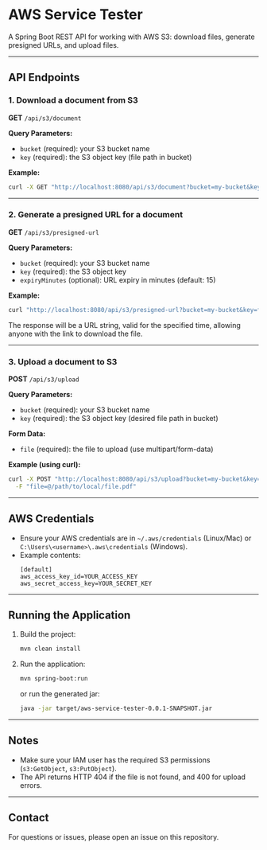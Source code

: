 # AWS Service Tester

A Spring Boot REST API for working with AWS S3: download files, generate presigned URLs, and upload files.

---

## **API Endpoints**

### 1. Download a document from S3

**GET** `/api/s3/document`

**Query Parameters:**
- `bucket` (required): your S3 bucket name
- `key` (required): the S3 object key (file path in bucket)

**Example:**
```sh
curl -X GET "http://localhost:8080/api/s3/document?bucket=my-bucket&key=folder/file.pdf" -o file.pdf
```

---

### 2. Generate a presigned URL for a document

**GET** `/api/s3/presigned-url`

**Query Parameters:**
- `bucket` (required): your S3 bucket name
- `key` (required): the S3 object key
- `expiryMinutes` (optional): URL expiry in minutes (default: 15)

**Example:**
```sh
curl "http://localhost:8080/api/s3/presigned-url?bucket=my-bucket&key=folder/file.pdf&expiryMinutes=30"
```
The response will be a URL string, valid for the specified time, allowing anyone with the link to download the file.

---

### 3. Upload a document to S3

**POST** `/api/s3/upload`

**Query Parameters:**
- `bucket` (required): your S3 bucket name
- `key` (required): the S3 object key (desired file path in bucket)

**Form Data:**
- `file` (required): the file to upload (use multipart/form-data)

**Example (using curl):**
```sh
curl -X POST "http://localhost:8080/api/s3/upload?bucket=my-bucket&key=folder/newfile.pdf" \
  -F "file=@/path/to/local/file.pdf"
```

---

## **AWS Credentials**

- Ensure your AWS credentials are in `~/.aws/credentials` (Linux/Mac) or `C:\Users\<username>\.aws\credentials` (Windows).
- Example contents:
  ```
  [default]
  aws_access_key_id=YOUR_ACCESS_KEY
  aws_secret_access_key=YOUR_SECRET_KEY
  ```

---

## **Running the Application**

1. Build the project:
   ```sh
   mvn clean install
   ```
2. Run the application:
   ```sh
   mvn spring-boot:run
   ```
   or run the generated jar:
   ```sh
   java -jar target/aws-service-tester-0.0.1-SNAPSHOT.jar
   ```

---

## **Notes**

- Make sure your IAM user has the required S3 permissions (`s3:GetObject`, `s3:PutObject`).
- The API returns HTTP 404 if the file is not found, and 400 for upload errors.

---

## **Contact**

For questions or issues, please open an issue on this repository.